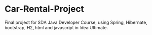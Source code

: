 # Car-Rental-Project

Final project for SDA Java Developer Course, using Spring, Hibernate, bootstrap, H2, html and javascript in Idea Ultimate.




